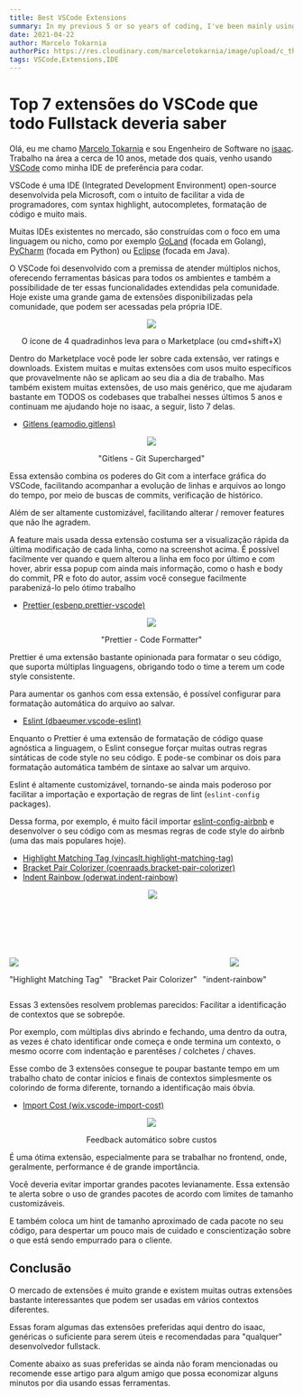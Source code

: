 ```yaml
---
title: Best VSCode Extensions
summary: In my previous 5 or so years of coding, I've been mainly using VSCode as my preferred IDE, and to power it up even further, I've been using a few steroids, I mean, extensions I would like to share.
date: 2021-04-22
author: Marcelo Tokarnia
authorPic: https://res.cloudinary.com/marcelotokarnia/image/upload/c_thumb,g_face:center,r_max,h_150,w_150,f_auto,q_auto/v1590609457/profile/A54I1782_qa84qz.jpg
tags: VSCode,Extensions,IDE
---
```


# Top 7 extensões do VSCode que todo Fullstack deveria saber

Olá, eu me chamo [Marcelo Tokarnia][:linkedin-marcelo] e sou Engenheiro de Software no [isaac][:linkedin-isaac]. Trabalho na área a cerca de 10 anos, metade dos quais, venho usando [VSCode][:vscode] como minha IDE de preferência para codar.

VSCode é uma IDE (Integrated Development Environment) open-source desenvolvida pela Microsoft, com o intuito de facilitar a vida de programadores, com syntax highlight, autocompletes, formatação de código e muito mais.

Muitas IDEs existentes no mercado, são construídas com o foco em uma linguagem ou nicho, como por exemplo [GoLand][:goland] (focada em Golang), [PyCharm][:pycharm] (focada em Python) ou [Eclipse][:eclipse] (focada em Java). 

O VSCode foi desenvolvido com a premissa de atender múltiplos nichos, oferecendo ferramentas básicas para todos os ambientes e também a possibilidade de ter essas funcionalidades extendidas pela comunidade. Hoje existe uma grande gama de extensões disponibilizadas pela comunidade, que podem ser acessadas pela própria IDE.

<div style="text-align: center">
  <img src="https://res.cloudinary.com/marcelotokarnia/image/upload/c_scale,w_600/v1619105623/blog/vscodeextensions_qzsdg2.png" />
  <p>O ícone de 4 quadradinhos leva para o Marketplace (ou cmd+shift+X)</p>
</div>

Dentro do Marketplace você pode ler sobre cada extensão, ver ratings e downloads. Existem muitas e muitas extensões com usos muito específicos que provavelmente não se aplicam ao seu dia a dia de trabalho. Mas também existem muitas extensões, de uso mais genérico, que me ajudaram bastante em TODOS os codebases que trabalhei nesses últimos 5 anos e continuam me ajudando hoje no isaac, a seguir, listo 7 delas.

- [Gitlens (eamodio.gitlens)][:gitlens]
  
<div style="text-align: center">
  <img src="https://res.cloudinary.com/marcelotokarnia/image/upload/c_scale,w_600/v1619106788/blog/gitlens_v5chsp.png" />
  <p>"Gitlens - Git Supercharged"</p>
</div>

Essa extensão combina os poderes do Git com a interface gráfica do VSCode, facilitando acompanhar a evolução de linhas e arquivos ao longo do tempo, por meio de buscas de commits, verificação de histórico. 

Além de ser altamente customizável, facilitando alterar / remover features que não lhe agradem.

A feature mais usada dessa extensão costuma ser a visualização rápida da última modificação de cada linha, como na screenshot acima. É possível facilmente ver quando e quem alterou a linha em foco por último e com hover, abrir essa popup com ainda mais informação, como o hash e body do commit, PR e foto do autor, assim você consegue facilmente parabenizá-lo pelo ótimo trabalho

- [Prettier (esbenp.prettier-vscode)][:prettier]

<div style="text-align: center">
  <img src="https://res.cloudinary.com/marcelotokarnia/image/upload/v1619107537/blog/prettier_qi0zu4.gif" />
  <p>"Prettier - Code Formatter"</p>
</div>

Prettier é uma extensão bastante opinionada para formatar o seu código, que suporta múltiplas linguagens, obrigando todo o time a terem um code style consistente.

Para aumentar os ganhos com essa extensão, é possível configurar para formatação automática do arquivo ao salvar.

- [Eslint (dbaeumer.vscode-eslint)][:eslint]

Enquanto o Prettier é uma extensão de formatação de código quase agnóstica a linguagem, o Eslint consegue forçar muitas outras regras sintáticas de code style no seu código. E pode-se combinar os dois para formatação automática também de sintaxe ao salvar um arquivo.

Eslint é altamente customizável, tornando-se ainda mais poderoso por facilitar a importação e exportação de regras de lint (`eslint-config` packages). 

Dessa forma, por exemplo, é muito fácil importar [eslint-config-airbnb][:eslint-config-airbnb] e desenvolver o seu código com as mesmas regras de code style do airbnb (uma das mais populares hoje).

- [Highlight Matching Tag (vincaslt.highlight-matching-tag)][:highlight-tag]
- [Bracket Pair Colorizer (coenraads.bracket-pair-colorizer)][:bracket-pair]
- [Indent Rainbow (oderwat.indent-rainbow)][:indent-rainbow]
<div style="display:flex; gap: 10px; align-items: flex-end">
  <div style="text-align: center; display:flex; flex-direction: column; ">
    <img src="https://res.cloudinary.com/marcelotokarnia/image/upload/v1619108661/blog/highlight-tag_gfqlqk.gif" />
    <p>"Highlight Matching Tag"</p>
  </div>
  <div style="text-align: center; ">
    <img src="https://res.cloudinary.com/marcelotokarnia/image/upload/v1619108835/blog/bracket-pair_m7if9e.png" style="margin-bottom: 120px" />
    <p style="">"Bracket Pair Colorizer"</p>
  </div>
  <div style="text-align: center; ">
    <img src="https://res.cloudinary.com/marcelotokarnia/image/upload/v1619108837/blog/indent-rainbow_ocw3u7.png" />
    <p>"indent-rainbow"</p>
  </div>
</div>

Essas 3 extensões resolvem problemas parecidos: Facilitar a identificação de contextos que se sobrepõe. 

Por exemplo, com múltiplas divs abrindo e fechando, uma dentro da outra, as vezes é chato identificar onde começa e onde termina um contexto, o mesmo ocorre com indentação e parentêses / colchetes / chaves. 

Esse combo de 3 extensões consegue te poupar bastante tempo em um trabalho chato de contar inícios e finais de contextos simplesmente os colorindo de forma diferente, tornando a identificação mais óbvia.

- [Import Cost (wix.vscode-import-cost)][:import-cost]

<div style="text-align: center">
  <img src="https://res.cloudinary.com/marcelotokarnia/image/upload/v1619109263/blog/import-cost_gfdzwu.gif" />
  <p>Feedback automático sobre custos</p>
</div>

É uma ótima extensão, especialmente para se trabalhar no frontend, onde, geralmente, performance é de grande importância. 

Você deveria evitar importar grandes pacotes levianamente. Essa extensão te alerta sobre o uso de grandes pacotes de acordo com limites de tamanho customizáveis.

E também coloca um hint de tamanho aproximado de cada pacote no seu código, para despertar um pouco mais de cuidado e conscientização sobre o que está sendo empurrado para o cliente.

## Conclusão

O mercado de extensões é muito grande e existem muitas outras extensões bastante interessantes que podem ser usadas em vários contextos diferentes.

Essas foram algumas das extensões preferidas aqui dentro do isaac, genéricas o suficiente para serem úteis e recomendadas para "qualquer" desenvolvedor fullstack. 

Comente abaixo as suas preferidas se ainda não foram mencionadas ou recomende esse artigo para algum amigo que possa economizar alguns minutos por dia usando essas ferramentas.

<!-- REFERENCES -->
[:linkedin-marcelo]: https://www.linkedin.com/in/marcelo-tokarnia-5a1ab2128/
[:linkedin-isaac]: https://www.linkedin.com/company/olaisaac/
<!-- IDEs -->
[:vscode]: https://code.visualstudio.com/
[:goland]: https://www.jetbrains.com/go/
[:pycharm]: https://www.jetbrains.com/pycharm/
[:eclipse]: https://www.eclipse.org/eclipseide/
<!-- Extensions -->
[:gitlens]: https://marketplace.visualstudio.com/items?itemName=eamodio.gitlens
[:eslint]: https://marketplace.visualstudio.com/items?itemName=dbaeumer.vscode-eslint
[:eslint-config-airbnb]: https://www.npmjs.com/package/eslint-config-airbnb
[:prettier]: https://marketplace.visualstudio.com/items?itemName=esbenp.prettier-vscode
[:highlight-tag]: https://marketplace.visualstudio.com/items?itemName=vincaslt.highlight-matching-tag
[:bracket-pair]: https://marketplace.visualstudio.com/items?itemName=coenraads.bracket-pair-colorizer
[:indent-rainbow]: https://marketplace.visualstudio.com/items?itemName=oderwat.indent-rainbow
[:import-cost]: https://marketplace.visualstudio.com/items?itemName=wix.vscode-import-cost